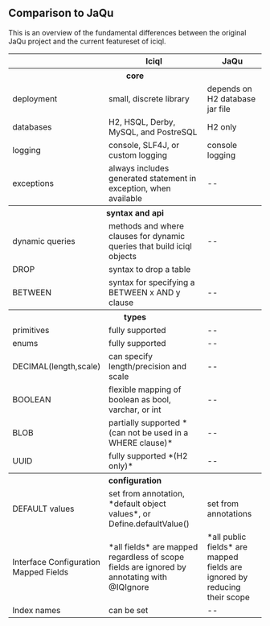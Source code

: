 
## Comparison to JaQu 

This is an overview of the fundamental differences between the original JaQu project and the current featureset of iciql.  

<table>
<tr><th></th><th>Iciql</th><th>JaQu</th></tr>
<tr><th colspan="3">core</th></tr>
<tr><td>deployment</td><td>small, discrete library</td><td>depends on H2 database jar file</td></tr>
<tr><td>databases</td><td>H2, HSQL, Derby, MySQL, and PostreSQL</td><td>H2 only</td></tr>
<tr><td>logging</td><td>console, SLF4J, or custom logging</td><td>console logging</td></tr>
<tr><td>exceptions</td><td>always includes generated statement in exception, when available</td><td>--</td></tr>
<tr><th colspan="3">syntax and api</th></tr>
<tr><td>dynamic queries</td><td>methods and where clauses for dynamic queries that build iciql objects</td><td>--</td></tr>
<tr><td>DROP</td><td>syntax to drop a table</td><td></td></tr>
<tr><td>BETWEEN</td><td>syntax for specifying a BETWEEN x AND y clause</td><td>--</td></tr>
<tr><th colspan="3">types</th></tr>
<tr><td>primitives</td><td>fully supported</td><td>--</td></tr>
<tr><td>enums</td><td>fully supported</td><td>--</td></tr>
<tr><td>DECIMAL(length,scale)</td><td>can specify length/precision and scale</td><td>--</td></tr>
<tr><td>BOOLEAN</td><td>flexible mapping of boolean as bool, varchar, or int</td><td>--</td></tr>
<tr><td>BLOB</td><td>partially supported *(can not be used in a WHERE clause)*</td><td>--</td></tr>
<tr><td>UUID</td><td>fully supported *(H2 only)* </td><td>--</td></tr>
<tr><th colspan="3">configuration</th></tr>
<tr><td>DEFAULT values</td><td>set from annotation, *default object values*, or Define.defaultValue()</td><td>set from annotations</td></tr>
<tr><td>Interface Configuration<br/>Mapped Fields</td><td>*all fields* are mapped regardless of scope<br/>fields are ignored by annotating with @IQIgnore</td><td>*all public fields* are mapped<br/>fields are ignored by reducing their scope</td></tr>
<tr><td>Index names</td><td>can be set</td><td>--</td></tr>
</table>